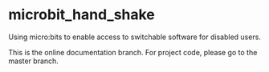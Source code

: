 # microbit_hand_shake
Using micro:bits to enable access to switchable software for disabled users.

This is the online documentation branch. For project code, please go to the master branch.
